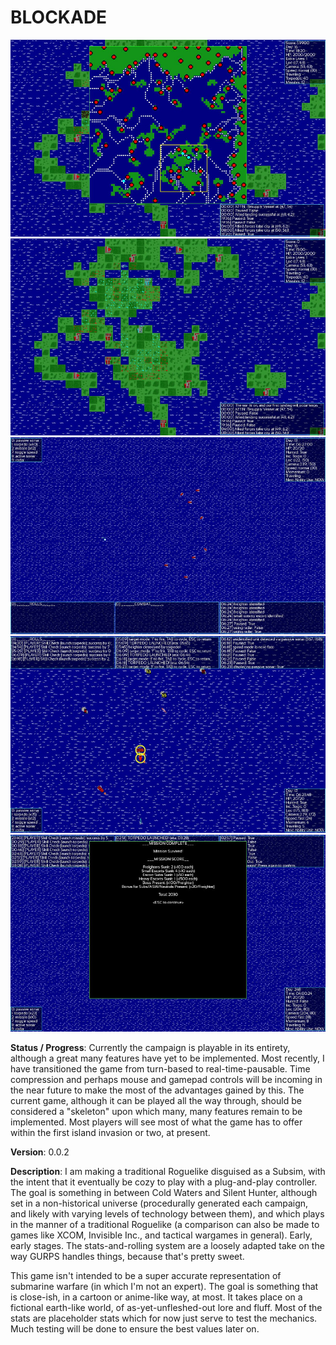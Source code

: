 # BLOCKADE 

[![Early Prototype](screenshots/001_1t.jpg)](screenshots/001_1.jpg)
[![Early Prototype](screenshots/001_2t.jpg)](screenshots/001_2.jpg)
[![Early Prototype](screenshots/001_3t.jpg)](screenshots/001_3.jpg)
[![Early Prototype](screenshots/001_4t.jpg)](screenshots/001_4.jpg)
[![Early Prototype](screenshots/001_5t.jpg)](screenshots/001_5.jpg)

**Status / Progress**: Currently the campaign is playable in its entirety, although a great many features have yet to be implemented. Most recently, I have transitioned the game from turn-based to real-time-pausable. Time compression and perhaps mouse and gamepad controls will be incoming in the near future to make the most of the advantages gained by this. The current game, although it can be played all the way through, should be considered a "skeleton" upon which many, many features remain to be implemented. Most players will see most of what the game has to offer within the first island invasion or two, at present.

**Version**: 0.0.2

**Description**: I am making a traditional Roguelike disguised as a Subsim, with the intent that it eventually be cozy to play with a plug-and-play controller. The goal is something in between Cold Waters and Silent Hunter, although set in a non-historical universe (procedurally generated each campaign, and likely with varying levels of technology between them), and which plays in the manner of a traditional Roguelike (a comparison can also be made to games like XCOM, Invisible Inc., and tactical wargames in general). Early, early stages. The stats-and-rolling system are a loosely adapted take on the way GURPS handles things, because that's pretty sweet. 

This game isn't intended to be a super accurate representation of submarine warfare (in which I'm not an expert). The goal is something that is close-ish, in a cartoon or anime-like way, at most. It takes place on a fictional earth-like world, of as-yet-unfleshed-out lore and fluff. Most of the stats are placeholder stats which for now just serve to test the mechanics. Much testing will be done to ensure the best values later on.

